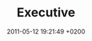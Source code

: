 ---
layout: page
status: publish
published: true
title: 'Executive'
date: '2011-05-12 19:21:49 +0200'
date_gmt: '2011-05-12 19:21:49 +0200'
categories: []
order: 50
tags: []
---